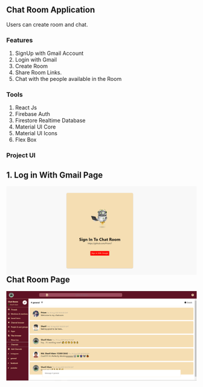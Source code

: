 ## Chat Room Application

Users can create room and chat.

### Features

1. SignUp with Gmail Account
2. Login with Gmail
3. Create Room
4. Share Room Links.
5. Chat with the people available in the Room

### Tools

1. React Js
2. Firebase Auth
3. Firestore Realtime Database
4. Material UI Core
5. Material UI Icons
6. Flex Box

### Project UI

## 1. Log in With Gmail Page

<img align="left" alt="priom7" src="https://github.com/Priom7/Chat-Room-App/blob/master/Ui%20Screen%20Shots/chat-room%201.PNG" />

## Chat Room Page

<img align="left" alt="priom7" src="https://github.com/Priom7/Chat-Room-App/blob/master/Ui%20Screen%20Shots/chat-room%202.PNG" />
